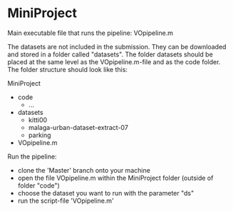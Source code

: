 # MiniProject

Main executable file that runs the pipeline: VOpipeline.m

The datasets are not included in the submission. They can be downloaded and 
stored in a folder called "datasets". The folder datasets should be placed at 
the same level as the VOpipeline.m-file and as the code folder.
The folder structure should look like this:

MiniProject 
- code
    - ...
- datasets
    - kitti00
    - malaga-urban-dataset-extract-07
    - parking
- VOpipeline.m


Run the pipeline: 
- clone the 'Master' branch onto your machine
- open the file VOpipeline.m within the MiniProject folder (outside of folder "code")
- choose the dataset you want to run with the parameter "ds" 
- run the script-file 'VOpipeline.m'
